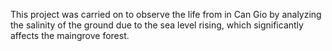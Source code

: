 This project was carried on to observe the life from in Can Gio by analyzing the salinity of the ground due to the sea level rising, which significantly affects the maingrove forest. 
